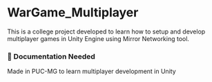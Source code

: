 # WarGame_Multiplayer
This is a college project developed to learn how to setup and develop multiplayer games in Unity Engine using Mirror Networking tool.
### 📃 Documentation Needed
Made in PUC-MG to learn multiplayer development in Unity
